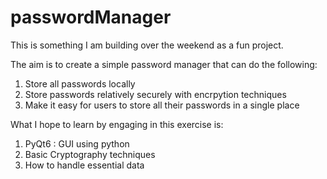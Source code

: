 # passwordManager
This is something I am building over the weekend as a fun project. 

The aim is to create a simple password manager that can do the following:
1) Store all passwords locally
2) Store passwords relatively securely with encrpytion techniques
3) Make it easy for users to store all their passwords in a single place

What I hope to learn by engaging in this exercise is:
1) PyQt6 : GUI using python
2) Basic Cryptography techniques
3) How to handle essential data
